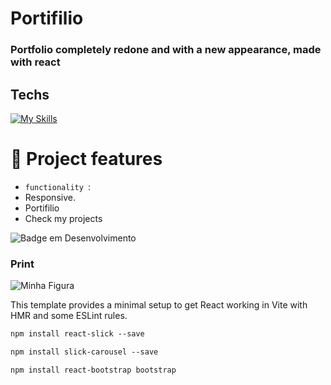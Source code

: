 # Portifilio

### Portfolio completely redone and with a new appearance, made with react


## Techs


  [![My Skills](https://skillicons.dev/icons?i=html,css,nodejs,js,react,vite,bootstrap)](https://skillicons.dev)


  # :hammer: Project features

- `functionality `:
- Responsive.
- Portifilio
- Check my projects
  
![Badge em Desenvolvimento](http://img.shields.io/static/v1?label=STATUS&message=%20finished&color=GREEN&style=for-the-badge)

### Print
  <img src="#" alt="Minha Figura">

  This template provides a minimal setup to get React working in Vite with HMR and some ESLint rules.

  ```mk
npm install react-slick --save

npm install slick-carousel --save

npm install react-bootstrap bootstrap  

```
